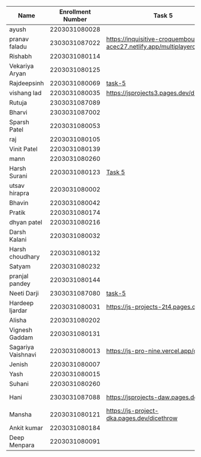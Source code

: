 | Name               | Enrollment Number | Task 5       | Task 6       | Github Repository |
|--------------------|-------------------|--------------|--------------|-------------------|
| ayush              | 2203031080028     |              |              |                   |
| pranav faladu      | 2303031087022     | https://inquisitive-croquembouche-acec27.netlify.app/multiplayerdicegame | https://inquisitive-croquembouche-acec27.netlify.app/converter |https://github.com/PranavFaladu/JSprojects |
| Rishabh            | 2203031080114     |              |              |                   |
| Vekariya Aryan     | 2203031080125     |              |              |                   |
| Rajdeepsinh        | 2203031080069     | [task-5](https://jsproject-nu.vercel.app/Dice.html) |[task-6](https://jsproject-nu.vercel.app/converter.html)|[GitHub](https://github.com/Rajdeepsinh1410/JSPROJECT/tree/js-task34)                   |
| vishang lad        | 2203031080035     |https://jsprojects3.pages.dev/dice | https://jsprojects3.pages.dev/converter | https://github.com/vishangl/JSprojects                  |
| Rutuja             | 2303031087089     |              |              |                   |
| Bharvi             | 2303031087002     |              |              |                   |
| Sparsh Patel       | 2203031080053     |              |              |                   |
| raj                | 2203031080105     |              |              |                   |
| Vinit Patel        | 2203031080139     |              |              |                   |
| mann               | 2203031080260     |              |              |                   |
| Harsh Surani       | 2203031080123     | [Task 5](https://2203031080123-assignment-6.netlify.app/dice%20throw%20game)             | [Task 6](https://2203031080123-assignment-6.netlify.app/lol)             | [GitHub Repository](https://github.com/suraniharsh/Assignments/tree/Assignment-6)                  |
| utsav hirapra      | 2203031080002     |              |              |                   |
| Bhavin             | 2203031080042     |              |              |                   |
| Pratik             | 2203031080174     |              |              |                   |
| dhyan patel        | 2203031080216     |              |              |                   |
| Darsh Kalani       | 2203031080032     |              |              |                   |
| Harsh choudhary    | 2203031080132     |              |              |                   |
| Satyam             | 2203031080232     |              |              |                   |
| pranjal pandey     | 2203031080144     |              |              |                   |
| Neeti Darji        | 2303031087080     | [task-5](https://jsprojects-6m1.pages.dev/Dice) | [task-6](https://jsprojects-6m1.pages.dev/converter) | https://github.com/Neetidarji/Jsprojects |
| Hardeep Ijardar | 2203031080031 | https://js-projects-2t4.pages.dev/dice | https://js-projects-2t4.pages.dev/converter | https://github.com/HardeepIjardar/JS-Projects |
| Alisha             | 2203031080202     |              |              |                   |
| Vignesh Gaddam     | 2203031080131     |              |              |                   |
| Sagariya Vaishnavi | 2203031080013     | https://js-pro-nine.vercel.app/dice.html | https://js-pro-nine.vercel.app/converter.html |     https://github.com/sagariyavaishnavi/js_pro |
| Jenish             | 2203031080007     |              |              |                   |
| Yash               | 2203031080015     |              |              |                   |
| Suhani             | 2203031080260     |              |              |                   |
| Hani               | 2303031087088     |https://jsprojects-daw.pages.dev/dice|https://jsprojects-daw.pages.dev/dynamic|https://github.com/hanivaghani/JSprojects|
| Mansha             | 2203031080121     | https://js-project-dka.pages.dev/dicethrow | https://js-project-dka.pages.dev/tempconverter |https://github.com/mansha-6/JS-Project|
| Ankit kumar        | 2203031080184     |              |              |                   |
| Deep Menpara       | 2203031080091     |              |              |                   |
